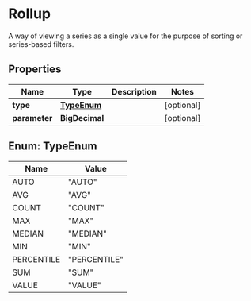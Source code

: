 

# Rollup

A way of viewing a series as a single value for the purpose of sorting or series-based filters.

## Properties

| Name | Type | Description | Notes |
|------------ | ------------- | ------------- | -------------|
|**type** | [**TypeEnum**](#TypeEnum) |  |  [optional] |
|**parameter** | **BigDecimal** |  |  [optional] |



## Enum: TypeEnum

| Name | Value |
|---- | -----|
| AUTO | &quot;AUTO&quot; |
| AVG | &quot;AVG&quot; |
| COUNT | &quot;COUNT&quot; |
| MAX | &quot;MAX&quot; |
| MEDIAN | &quot;MEDIAN&quot; |
| MIN | &quot;MIN&quot; |
| PERCENTILE | &quot;PERCENTILE&quot; |
| SUM | &quot;SUM&quot; |
| VALUE | &quot;VALUE&quot; |



